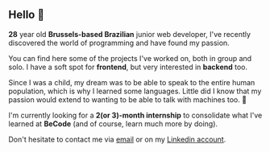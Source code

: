 ## Hello 👋

**28** year old **Brussels-based Brazilian** junior web developer, I've recently discovered the world of programming and have found my passion.

You can find here some of the projects I've worked on, both in group and solo. I have a soft spot for **frontend**, but very interested in **backend** too.

Since I was a child, my dream was to be able to speak to the entire human population, which is why I learned some languages. Little did I know that my passion would extend to wanting to be able to talk with  machines too. 🤔

I'm currently looking for a **2(or 3)-month internship** to consolidate what I've learned at **BeCode** (and of course, learn much more by doing).

Don't hesitate to contact me via [email](**paulolvsn@gmail.com**) or on my [Linkedin account](http://www.linkedin.com/in/paulolvsn).


